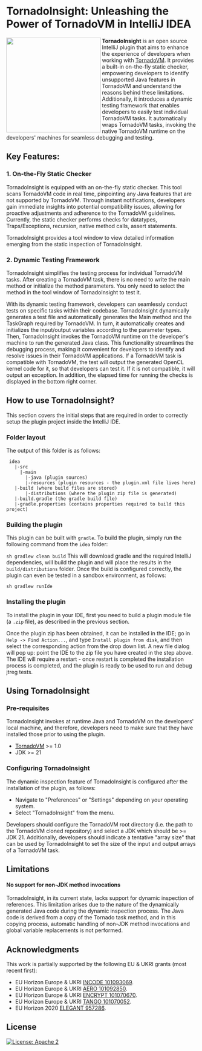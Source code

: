 # TornadoInsight: Unleashing the Power of TornadoVM in IntelliJ IDEA
<img align="left" width="250" height="250" src="etc/figures/TornadoInsight.jpg">

**TornadoInsight** is an open source IntelliJ plugin 
that aims to enhance the experience of developers
when working with [TornadoVM](https://github.com/beehive-lab/TornadoVM).
It provides  a built-in on-the-fly static checker, empowering developers 
to identify unsupported Java features in TornadoVM
 and understand the reasons behind these limitations. 
 Additionally, it introduces a dynamic testing framework 
 that enables developers to easily test individual TornadoVM tasks. 
 It automatically wraps TornadoVM tasks, invoking the native 
 TornadoVM runtime on the developers' machines for seamless debugging and testing. 

## Key Features:
### 1. On-the-Fly Static Checker
TornadoInsight is equipped with an on-the-fly static checker. 
This tool scans TornadoVM code in real time, pinpointing any 
Java features that are not supported by TornadoVM. Through 
instant notifications, developers gain immediate insights into 
potential compatibility issues, allowing for proactive adjustments 
and adherence to the TornadoVM guidelines. Currently, the static checker 
performs checks for datatypes, Traps/Exceptions, recursion, native
method calls, assert statements. 

TornadoInsight provides a tool window to view detailed information emerging from 
the static inspection of TornadoInsight.

### 2. Dynamic Testing Framework
TornadoInsight simplifies the testing process for individual TornadoVM tasks. 
After creating a TornadoVM task, there is no need to write the main method
or initialize the method parameters. You only need to select the method in 
the tool window of TornadoInsight to test it. 

With its dynamic testing framework, developers can seamlessly conduct tests on
specific tasks within their codebase. TornadoInsight dynamically generates a
test file and automatically generates the Main method and the 
TaskGraph required by TornadoVM. In turn, it automatically creates and initializes 
the input/output variables according to the parameter types. Then, TornadoInsight invokes the 
TornadoVM runtime on the developer's machine to run the generated Java class.
This functionality streamlines the debugging process, making it convenient 
for developers to identify and resolve issues in their TornadoVM applications.
If a TornadoVM task is compatible with TornadoVM, the test will output the generated OpenCL
kernel code for it, so that developers can test it. If it is not compatible, 
it will output an exception. In addition, the elapsed time for running the checks
is displayed in the bottom right corner.

## How to use TornadoInsight?
This section covers the initial steps that are required in order to correctly setup the plugin project inside the IntelliJ IDE.

### Folder layout

The output of this folder is as follows:

```
 idea
   |-src
     |-main
       |-java (plugin sources)
       |-resources (plugin resources - the plugin.xml file lives here)
   |-build (where build files are stored)
       |-distributions (where the plugin zip file is generated)   
   |-build.gradle (the gradle build file)
   |-gradle.properties (contains properties required to build this project)
```

### Building the plugin


This plugin can be built with `gradle`. To build the plugin, simply run the following command from the `idea` folder:

`sh gradlew clean build`
This will download gradle and the required IntelliJ dependencies,
will build the plugin and will place the results in
the `build/distributions` folder.
Once the build is configured correctly, the plugin can even be tested in a sandbox environment, as follows:

`sh gradlew runIde`

### Installing the plugin

To install the plugin in your IDE, first you need to build a plugin module file (a `.zip` file), as described in the previous section.

Once the plugin zip has been obtained, it can be installed in the IDE; go in `Help -> Find Action...`, and type `Install plugin from disk`, and then select the corresponding action from the drop down list. A new file dialog will pop up: point the IDE to the zip file you have created in the step above. The IDE will require a restart - once restart is completed the installation process is completed, and the plugin is ready to be used to run and debug jtreg tests.

## Using TornadoInsight


### Pre-requisites
TornadoInsight invokes at runtime Java and TornadoVM on the developers' local machine, and therefore, developers need to make sure that they have installed those prior to using the plugin.
- [TornadoVM](https://github.com/beehive-lab/TornadoVM) >= 1.0
- JDK >= 21

### Configuring TornadoInsight
The dynamic inspection feature of TornadoInsight is configured after the installation of the plugin, as follows:
- Navigate to "Preferences" or "Settings" depending on your operating system.
- Select "TornadoInsight" from the menu.

Developers should configure the TornadoVM root directory (i.e. the path to the TornadoVM cloned repository) and select a JDK which should be >= JDK 21. 
Additionally, developers should indicate a tentative "array size" that can be used by TornadoInsight to  set the size of the input and output arrays of a TornadoVM task.

## Limitations
#### No support for non-JDK method invocations
TornadoInsight, in its current state, lacks support for dynamic
inspection of references. This limitation arises due to the nature
of the dynamically generated Java code during the dynamic inspection
process. The Java code is derived from a copy of the Tornado task method,
and in this copying process, automatic handling of non-JDK method
invocations and global variable replacements is not performed.



## Acknowledgments

This work is partially supported by the following EU & UKRI grants (most recent first):
- EU Horizon Europe & UKRI [INCODE 101093069](https://incode-project.eu/).
- EU Horizon Europe & UKRI [AERO 101092850](https://aero-project.eu/).
- EU Horizon Europe & UKRI [ENCRYPT 101070670](https://encrypt-project.eu).
- EU Horizon Europe & UKRI [TANGO 101070052](https://tango-project.eu).
- EU Horizon 2020 [ELEGANT 957286](https://www.elegant-h2020.eu/).

## License
[![License: Apache 2](https://img.shields.io/badge/License-Apache%202.0-red.svg)](https://github.com/beehive-lab/tornadovm-intellij-plugin/blob/main/LICENSE)

